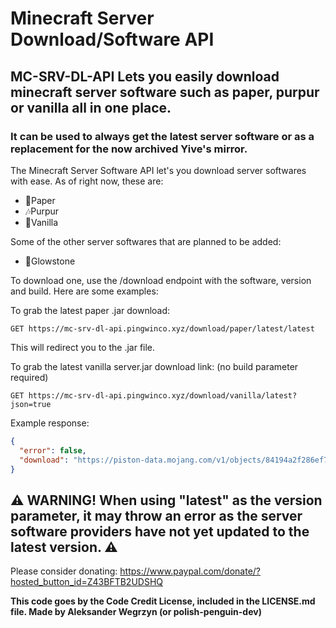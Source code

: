 # Minecraft Server Download/Software API

## MC-SRV-DL-API Lets you easily download minecraft server software such as paper, purpur or vanilla all in one place.

### It can be used to always get the latest server software or as a replacement for the now archived Yive's mirror.

The Minecraft Server Software API let's you download server softwares with ease. As of right now, these are:

- 📜Paper
- 🎶Purpur
- 🎉Vanilla

Some of the other server softwares that are planned to be added:

- 🌟Glowstone

To download one, use the /download endpoint with the software, version and build. Here are some examples:

To grab the latest paper .jar download:

`
GET https://mc-srv-dl-api.pingwinco.xyz/download/paper/latest/latest
`

This will redirect you to the .jar file.

To grab the latest vanilla server.jar download link: (no build parameter required)

`
GET https://mc-srv-dl-api.pingwinco.xyz/download/vanilla/latest?json=true
`

Example response:

```json
{
  "error": false,
  "download": "https://piston-data.mojang.com/v1/objects/84194a2f286ef7c14ed7ce0090dba59902951553/server.jar"
}
```

## ⚠ WARNING! When using "latest" as the version parameter, it may throw an error as the server software providers have not yet updated to the latest version. ⚠

Please consider donating: https://www.paypal.com/donate/?hosted_button_id=Z43BFTB2UDSHQ

**This code goes by the Code Credit License, included in the LICENSE.md file. Made by Aleksander Wegrzyn (or polish-penguin-dev)**

